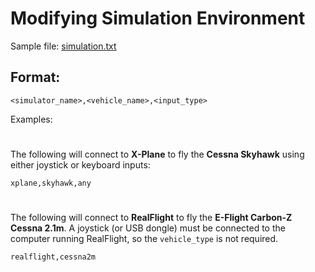 # Modifying Simulation Environment

Sample file: [simulation.txt](../../resources/sample_config_files/simulation.txt)

## Format:
```
<simulator_name>,<vehicle_name>,<input_type>
```

Examples:<br>
#
The following will connect to **X-Plane** to fly the **Cessna Skyhawk** using either joystick or keyboard inputs:
```
xplane,skyhawk,any
```

#
The following will connect to **RealFlight** to fly the **E-Flight Carbon-Z Cessna 2.1m**. A joystick (or USB dongle) must be connected to the computer running RealFlight, so the `vehicle_type` is not required.
```
realflight,cessna2m
```
